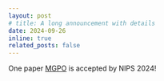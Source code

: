 ```yaml
---
layout: post
# title: A long announcement with details
date: 2024-09-26
inline: true
related_posts: false
---
```


One paper [MGPO](https://github.com/PKU-RL/MGPO) is accepted by NIPS 2024!
